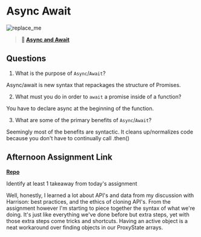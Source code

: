 # Async Await

![replace_me](https://codeworks.blob.core.windows.net/public/assets/img/illustrations/placeholder.svg)

> **📖 [Async and Await](https://codeworksacademy.com/fs-student-guide/resources/wk4/03-Async-Await)**

## Questions

1. What is the purpose of `Async`/`Await`?

Async/await is new syntax that repackages the structure of Promises. 

2. What must you do in order to  `await` a promise inside of a function?

You have to declare async at the beginning of the function.

3. What are some of the primary benefits of `Async`/`Await`?

Seemingly most of the benefits are syntactic. It cleans up/normalizes code because you don't have to continually call .then()

## Afternoon Assignment Link

**[Repo](https://github.com/da-cade/pokedex)**

Identify at least 1 takeaway from today's assignment

Well, honestly, I learned a lot about API's and data from my discussion with Harrison: best practices, and the ethics of cloning API's. From the assignment however I'm starting to piece together the syntax of what we're doing. It's just like everything we've done before but extra steps, yet with those extra steps come tricks and shortcuts. Having an active object is a neat workaround over finding objects in our ProxyState arrays.
